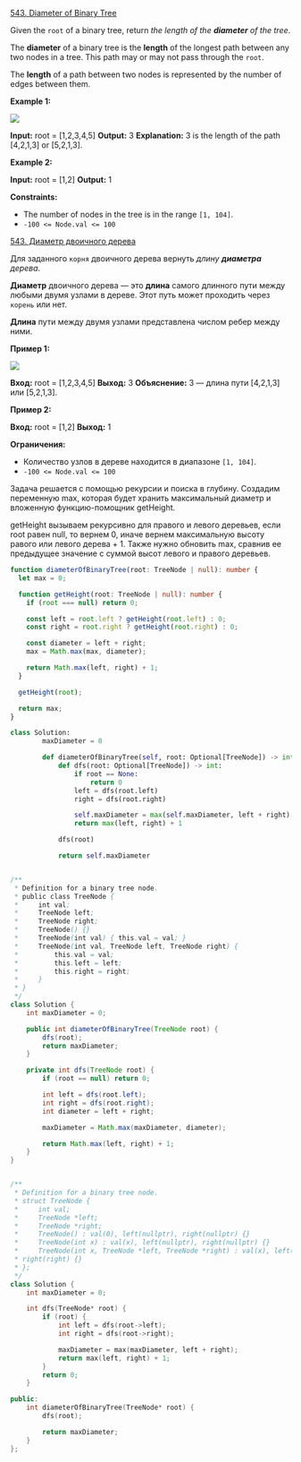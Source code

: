 [543. Diameter of Binary Tree](https://leetcode.com/problems/diameter-of-binary-tree/)

Given the `root` of a binary tree, return *the length of the **diameter** of the tree*.

The **diameter** of a binary tree is the **length** of the longest path between any two nodes in a tree. This path may or may not pass through the `root`.

The **length** of a path between two nodes is represented by the number of edges between them.

**Example 1:**

![](https://assets.leetcode.com/uploads/2021/03/06/diamtree.jpg)

**Input:** root = [1,2,3,4,5]
**Output:** 3
**Explanation:** 3 is the length of the path [4,2,1,3] or [5,2,1,3].

**Example 2:**

**Input:** root = [1,2]
**Output:** 1

**Constraints:**

- The number of nodes in the tree is in the range `[1, 104]`.
- `-100 <= Node.val <= 100`

[543. Диаметр двоичного дерева](https://leetcode.com/problems/diameter-of-binary-tree/)

Для заданного `корня` двоичного дерева вернуть _длину **диаметра** дерева_.

**Диаметр** двоичного дерева — это **длина** самого длинного пути между любыми двумя узлами в дереве. Этот путь может проходить через `корень` или нет.

**Длина** пути между двумя узлами представлена ​​числом ребер между ними.

**Пример 1:**

![](https://assets.leetcode.com/uploads/2021/03/06/diamtree.jpg)

**Вход:** root = [1,2,3,4,5]
**Выход:** 3
**Объяснение:** 3 — длина пути [4,2,1,3] или [5,2,1,3].

**Пример 2:**

**Вход:** root = [1,2]
**Выход:** 1

**Ограничения:**

- Количество узлов в дереве находится в диапазоне `[1, 104]`.
- `-100 <= Node.val <= 100`

Задача решается с помощью рекурсии и поиска в глубину. Создадим переменную max, которая будет хранить максимальный диаметр и вложенную функцию-помощник getHeight.

getHeight вызываем рекурсивно для правого и левого деревьев, если root равен null, то вернем 0, иначе вернем максимальную высоту равого или левого дерева + 1. Также нужно обновить max, сравнив ее предыдущее значение с суммой высот левого и правого деревьев.

```typescript
function diameterOfBinaryTree(root: TreeNode | null): number {
  let max = 0;

  function getHeight(root: TreeNode | null): number {
    if (root === null) return 0;

    const left = root.left ? getHeight(root.left) : 0;
    const right = root.right ? getHeight(root.right) : 0;

    const diameter = left + right;
    max = Math.max(max, diameter);

    return Math.max(left, right) + 1;
  }

  getHeight(root);

  return max;
}
```

```python
class Solution:
        maxDiameter = 0

        def diameterOfBinaryTree(self, root: Optional[TreeNode]) -> int:
            def dfs(root: Optional[TreeNode]) -> int:
                if root == None:
                    return 0
                left = dfs(root.left)
                right = dfs(root.right)

                self.maxDiameter = max(self.maxDiameter, left + right)
                return max(left, right) + 1

            dfs(root)

            return self.maxDiameter
```

```java

/**
 * Definition for a binary tree node.
 * public class TreeNode {
 *     int val;
 *     TreeNode left;
 *     TreeNode right;
 *     TreeNode() {}
 *     TreeNode(int val) { this.val = val; }
 *     TreeNode(int val, TreeNode left, TreeNode right) {
 *         this.val = val;
 *         this.left = left;
 *         this.right = right;
 *     }
 * }
 */
class Solution {
    int maxDiameter = 0;

    public int diameterOfBinaryTree(TreeNode root) {
        dfs(root);
        return maxDiameter;
    }

    private int dfs(TreeNode root) {
        if (root == null) return 0;

        int left = dfs(root.left);
        int right = dfs(root.right);
        int diameter = left + right;

        maxDiameter = Math.max(maxDiameter, diameter);

        return Math.max(left, right) + 1;
    }
}

```

```cpp

/**
 * Definition for a binary tree node.
 * struct TreeNode {
 *     int val;
 *     TreeNode *left;
 *     TreeNode *right;
 *     TreeNode() : val(0), left(nullptr), right(nullptr) {}
 *     TreeNode(int x) : val(x), left(nullptr), right(nullptr) {}
 *     TreeNode(int x, TreeNode *left, TreeNode *right) : val(x), left(left),
 * right(right) {}
 * };
 */
class Solution {
    int maxDiameter = 0;

    int dfs(TreeNode* root) {
        if (root) {
            int left = dfs(root->left);
            int right = dfs(root->right);

            maxDiameter = max(maxDiameter, left + right);
            return max(left, right) + 1;
        }
        return 0;
    }

public:
    int diameterOfBinaryTree(TreeNode* root) {
        dfs(root);

        return maxDiameter;
    }
};

```
